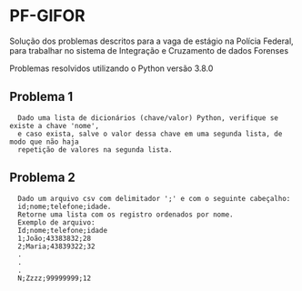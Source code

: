 # PF-GIFOR
Solução dos problemas descritos para a vaga de estágio na Polícia Federal, para trabalhar no sistema de Integração e
Cruzamento de dados Forenses

Problemas resolvidos utilizando o Python versão 3.8.0

## Problema 1
```
  Dado uma lista de dicionários (chave/valor) Python, verifique se existe a chave 'nome', 
  e caso exista, salve o valor dessa chave em uma segunda lista, de modo que não haja
  repetição de valores na segunda lista.
```

## Problema 2
```
  Dado um arquivo csv com delimitador ';' e com o seguinte cabeçalho:
  id;nome;telefone;idade.
  Retorne uma lista com os registro ordenados por nome.
  Exemplo de arquivo:
  Id;nome;telefone;idade
  1;João;43383832;28
  2;Maria;43839322;32
  .
  .
  .
  N;Zzzz;99999999;12
```
